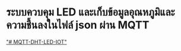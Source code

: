# ระบบควบคุม LED และเก็บข้อมูลอุณหภูมิและความชื้นลงในไฟล์ json ผ่าน MQTT

["# MQTT-DHT-LED-IOT" ](https://youtu.be/807F1Wtq8c8?si=03tMChkQ75pBkBoH)
